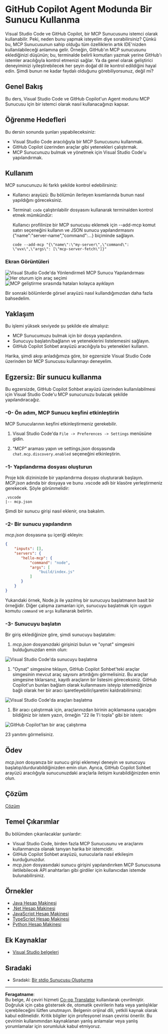 <!--
CO_OP_TRANSLATOR_METADATA:
{
  "original_hash": "d940b5e0af75e3a3a4d1c3179120d1d9",
  "translation_date": "2025-08-26T17:44:12+00:00",
  "source_file": "03-GettingStarted/04-vscode/README.md",
  "language_code": "tr"
}
-->
# GitHub Copilot Agent Modunda Bir Sunucu Kullanma

Visual Studio Code ve GitHub Copilot, bir MCP Sunucusunu istemci olarak kullanabilir. Peki, neden bunu yapmak isteyelim diye sorabilirsiniz? Çünkü bu, MCP Sunucusunun sahip olduğu tüm özelliklerin artık IDE'nizden kullanılabileceği anlamına gelir. Örneğin, GitHub'ın MCP sunucusunu eklediğinizi düşünün; bu, terminalde belirli komutları yazmak yerine GitHub'ı istemler aracılığıyla kontrol etmenizi sağlar. Ya da genel olarak geliştirici deneyiminizi iyileştirebilecek her şeyin doğal dil ile kontrol edildiğini hayal edin. Şimdi bunun ne kadar faydalı olduğunu görebiliyorsunuz, değil mi?

## Genel Bakış

Bu ders, Visual Studio Code ve GitHub Copilot'un Agent modunu MCP Sunucusu için bir istemci olarak nasıl kullanacağınızı kapsar.

## Öğrenme Hedefleri

Bu dersin sonunda şunları yapabileceksiniz:

- Visual Studio Code aracılığıyla bir MCP Sunucusunu kullanmak.
- GitHub Copilot üzerinden araçlar gibi yetenekleri çalıştırmak.
- MCP Sunucunuzu bulmak ve yönetmek için Visual Studio Code'u yapılandırmak.

## Kullanım

MCP sunucunuzu iki farklı şekilde kontrol edebilirsiniz:

- Kullanıcı arayüzü: Bu bölümün ilerleyen kısımlarında bunun nasıl yapıldığını göreceksiniz.
- Terminal: `code` çalıştırılabilir dosyasını kullanarak terminalden kontrol etmek mümkündür:

  Kullanıcı profilinize bir MCP sunucusu eklemek için --add-mcp komut satırı seçeneğini kullanın ve JSON sunucu yapılandırmasını {\"name\":\"server-name\",\"command\":...} biçiminde sağlayın.

  ```
  code --add-mcp "{\"name\":\"my-server\",\"command\": \"uvx\",\"args\": [\"mcp-server-fetch\"]}"
  ```

### Ekran Görüntüleri

![Visual Studio Code'da Yönlendirmeli MCP Sunucu Yapılandırması](../../../../translated_images/chat-mode-agent.729a22473f822216dd1e723aaee1f7d4a2ede571ee0948037a2d9357a63b9d0b.tr.png)  
![Her oturum için araç seçimi](../../../../translated_images/agent-mode-select-tools.522c7ba5df0848f8f0d1e439c2e96159431bc620cb39ccf3f5dc611412fd0006.tr.png)  
![MCP geliştirme sırasında hataları kolayca ayıklayın](../../../../translated_images/mcp-list-servers.fce89eefe3f30032bed8952e110ab9d82fadf043fcfa071f7d40cf93fb1ea9e9.tr.png)  

Bir sonraki bölümlerde görsel arayüzü nasıl kullandığımızdan daha fazla bahsedelim.

## Yaklaşım

Bu işlemi yüksek seviyede şu şekilde ele almalıyız:

- MCP Sunucumuzu bulmak için bir dosya yapılandırın.
- Sunucuyu başlatın/bağlanın ve yeteneklerini listelemesini sağlayın.
- GitHub Copilot Sohbet arayüzü aracılığıyla bu yetenekleri kullanın.

Harika, şimdi akışı anladığımıza göre, bir egzersizle Visual Studio Code üzerinden bir MCP Sunucusu kullanmayı deneyelim.

## Egzersiz: Bir sunucu kullanma

Bu egzersizde, GitHub Copilot Sohbet arayüzü üzerinden kullanılabilmesi için Visual Studio Code'u MCP sunucunuzu bulacak şekilde yapılandıracağız.

### -0- Ön adım, MCP Sunucu keşfini etkinleştirin

MCP Sunucularının keşfini etkinleştirmeniz gerekebilir.

1. Visual Studio Code'da `File -> Preferences -> Settings` menüsüne gidin.

1. "MCP" araması yapın ve settings.json dosyasında `chat.mcp.discovery.enabled` seçeneğini etkinleştirin.

### -1- Yapılandırma dosyası oluşturun

Proje kök dizininizde bir yapılandırma dosyası oluşturarak başlayın. *MCP.json* adında bir dosyaya ve bunu .vscode adlı bir klasöre yerleştirmeniz gerekecek. Şöyle görünmelidir:

```text
.vscode
|-- mcp.json
```

Şimdi bir sunucu girişi nasıl eklenir, ona bakalım.

### -2- Bir sunucu yapılandırın

*mcp.json* dosyasına şu içeriği ekleyin:

```json
{
    "inputs": [],
    "servers": {
       "hello-mcp": {
           "command": "node",
           "args": [
               "build/index.js"
           ]
       }
    }
}
```

Yukarıdaki örnek, Node.js ile yazılmış bir sunucuyu başlatmanın basit bir örneğidir. Diğer çalışma zamanları için, sunucuyu başlatmak için uygun komutu `command` ve `args` kullanarak belirtin.

### -3- Sunucuyu başlatın

Bir giriş eklediğinize göre, şimdi sunucuyu başlatalım:

1. *mcp.json* dosyanızdaki girişinizi bulun ve "oynat" simgesini bulduğunuzdan emin olun:

  ![Visual Studio Code'da sunucuyu başlatma](../../../../translated_images/vscode-start-server.8e3c986612e3555de47e5b1e37b2f3020457eeb6a206568570fd74a17e3796ad.tr.png)  

1. "Oynat" simgesine tıklayın, GitHub Copilot Sohbet'teki araçlar simgesinin mevcut araç sayısını artırdığını görmelisiniz. Bu araçlar simgesine tıklarsanız, kayıtlı araçların bir listesini göreceksiniz. GitHub Copilot'un bunları bağlam olarak kullanmasını isteyip istemediğinize bağlı olarak her bir aracı işaretleyebilir/işaretini kaldırabilirsiniz:

  ![Visual Studio Code'da araçları başlatma](../../../../translated_images/vscode-tool.0b3bbea2fb7d8c26ddf573cad15ef654e55302a323267d8ee6bd742fe7df7fed.tr.png)

1. Bir aracı çalıştırmak için, araçlarınızdan birinin açıklamasına uyacağını bildiğiniz bir istem yazın, örneğin "22 ile 1'i topla" gibi bir istem:

  ![GitHub Copilot'tan bir araç çalıştırma](../../../../translated_images/vscode-agent.d5a0e0b897331060518fe3f13907677ef52b879db98c64d68a38338608f3751e.tr.png)

  23 yanıtını görmelisiniz.

## Ödev

*mcp.json* dosyanıza bir sunucu girişi eklemeyi deneyin ve sunucuyu başlatıp/durdurabildiğinizden emin olun. Ayrıca, GitHub Copilot Sohbet arayüzü aracılığıyla sunucunuzdaki araçlarla iletişim kurabildiğinizden emin olun.

## Çözüm

[Çözüm](./solution/README.md)

## Temel Çıkarımlar

Bu bölümden çıkarılacaklar şunlardır:

- Visual Studio Code, birden fazla MCP Sunucusunu ve araçlarını kullanmanıza olanak tanıyan harika bir istemcidir.
- GitHub Copilot Sohbet arayüzü, sunucularla nasıl etkileşim kurduğunuzdur.
- *mcp.json* dosyasındaki sunucu girişini yapılandırırken MCP Sunucusuna iletilebilecek API anahtarları gibi girdiler için kullanıcıdan istemde bulunabilirsiniz.

## Örnekler

- [Java Hesap Makinesi](../samples/java/calculator/README.md)  
- [.Net Hesap Makinesi](../../../../03-GettingStarted/samples/csharp)  
- [JavaScript Hesap Makinesi](../samples/javascript/README.md)  
- [TypeScript Hesap Makinesi](../samples/typescript/README.md)  
- [Python Hesap Makinesi](../../../../03-GettingStarted/samples/python)  

## Ek Kaynaklar

- [Visual Studio belgeleri](https://code.visualstudio.com/docs/copilot/chat/mcp-servers)

## Sıradaki

- Sıradaki: [Bir stdio Sunucusu Oluşturma](../05-stdio-server/README.md)

---

**Feragatname**:  
Bu belge, AI çeviri hizmeti [Co-op Translator](https://github.com/Azure/co-op-translator) kullanılarak çevrilmiştir. Doğruluk için çaba göstersek de, otomatik çevirilerin hata veya yanlışlıklar içerebileceğini lütfen unutmayın. Belgenin orijinal dili, yetkili kaynak olarak kabul edilmelidir. Kritik bilgiler için profesyonel insan çevirisi önerilir. Bu çevirinin kullanımından kaynaklanan yanlış anlamalar veya yanlış yorumlamalar için sorumluluk kabul etmiyoruz.